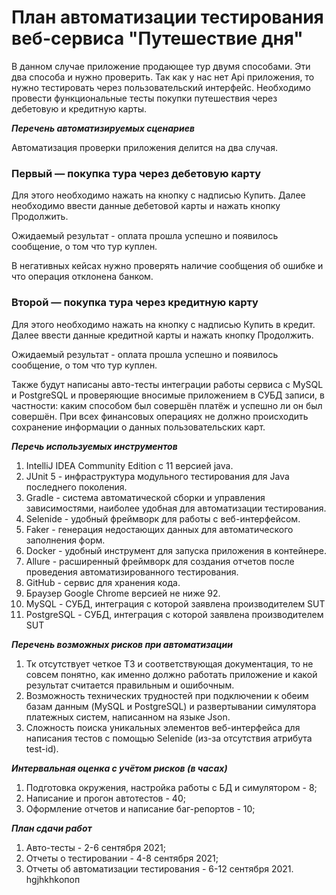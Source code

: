 # План автоматизации тестирования веб-сервиса "Путешествие дня"
В данном случае приложение продающее тур двумя способами. Эти два способа и
нужно проверить. Так как у нас нет Api приложения, то нужно
тестировать через пользовательский интерфейс. Необходимо провести
функциональные тесты покупки путешествия через дебетовую и 
кредитную карты.

***Перечень автоматизируемых сценариев***

Автоматизация проверки приложения делится на два случая.
### Первый — покупка тура через дебетовую карту
Для этого необходимо нажать на кнопку с надписью Купить. Далее необходимо 
ввести данные дебетовой карты и нажать кнопку Продолжить. 

Ожидаемый результат - оплата прошла успешно и появилось
сообщение, о том что тур куплен.

В негативных кейсах нужно проверять наличие сообщения об 
ошибке и что операция отклонена банком.
### Второй — покупка тура через кредитную карту
Для этого необходимо нажать на кнопку с надписью Купить в кредит. Далее ввести данные 
кредитной карты и нажать кнопку Продолжить.

Ожидаемый результат - оплата прошла успешно и появилось
сообщение, о том что тур куплен.

Также будут написаны авто-тесты интеграции работы сервиса с MySQL и PostgreSQL и проверяющие вносимые приложением в СУБД записи,
в частности:
каким способом был совершён платёж и успешно ли он был совершён. При всех финансовых операциях
не должно происходить сохранение информации о данных пользовательских карт.

***Перечь используемых инструментов***
1. IntelliJ IDEA Community Edition с 11 версией java.
2. JUnit 5 - инфраструктура модульного тестирования для Java последнего поколения.
3. Gradle - система автоматической сборки и управления зависимостями, наиболее удобная для автоматизации тестирования.
4. Selenide - удобный фреймворк для работы с веб-интерфейсом.
5. Faker - генерация недостающих данных для автоматического заполнения форм.
6. Docker - удобный инструмент для запуска приложения в контейнере.
7. Allure - расширенный фреймворк для создания отчетов после проведения автоматизированного тестирования.
8. GitHub - сервис для хранения кода.
9. Браузер Google Chrome версией не ниже 92.
10. MySQL - СУБД, интеграция с которой заявлена производителем SUT
11. PostgreSQL - СУБД, интеграция с которой заявлена производителем SUT

***Перечень возможных рисков при автоматизации***

1. Тк отсутствует четкое ТЗ и соответствующая документация, то не совсем понятно, как именно должно работать приложение и какой результат считается правильным и ошибочным.
2. Возможность технических трудностей при подключении к обеим базам данным (MySQL и PostgreSQL) и развертывании симулятора платежных систем, написанном на языке Json.
3. Сложность поиска уникальных элементов веб-интерфейса для написания тестов с помощью Selenide (из-за отсутствия атрибута test-id).


***Интервальная оценка с учётом рисков (в часах)***

1. Подготовка окружения, настройка работы с БД и симулятором - 8;
2. Написание и прогон автотестов - 40;
3. Оформление отчетов и написание баг-репортов - 10;

***План сдачи работ***
1. Авто-тесты - 2-6 сентября 2021;
2. Отчеты о тестировании - 4-8 сентября 2021;
3. Отчеты об автоматизации тестирования - 6-12 сентября 2021. 
hgjhkhkопоп

 